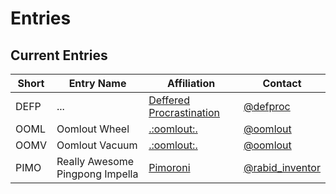 # Entries

## Current Entries

| Short        | Entry Name           | Affiliation  | Contact |
| ------------- |-------------| -----| ------- |
| DEFP | ... | [Deffered Procrastination](http://www.deferredprocrastination.co.uk/) | [@defproc](https://twitter.com/DefProc) |
| OOML | Oomlout Wheel | [.:oomlout:.](http://www.oomlout.co.uk/) | [@oomlout](https://twitter.com/oomlout) |
| OOMV | Oomlout Vacuum | [.:oomlout:.](http://www.oomlout.co.uk/) | [@oomlout](https://twitter.com/oomlout) |
| PIMO | Really Awesome Pingpong Impella | [Pimoroni](http://www.pimoroni.com/) | [@rabid_inventor](https://twitter.com/rabid_inventor) 
